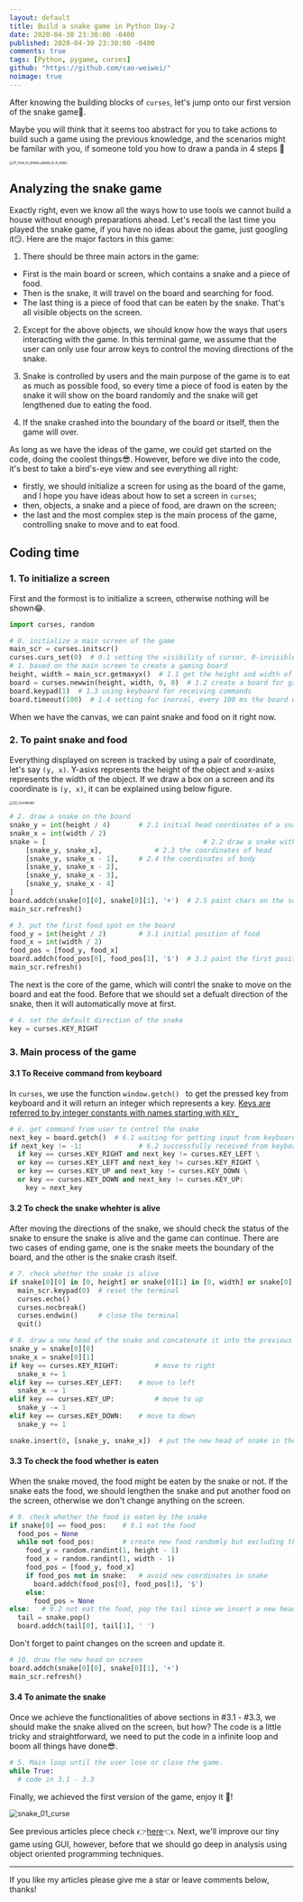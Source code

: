 ```yaml
---
layout: default
title: Build a snake game in Python Day-2
date: 2020-04-30 23:30:00 -0400
published: 2020-04-30 23:30:00 -0400
comments: true
tags: [Python, pygame, curses]
github: "https://github.com/cao-weiwei/"
noimage: true
---
```


After knowing the building blocks of `curses`, let's jump onto our first version of the snake game🧐. 

<!--more-->

Maybe you will think that it seems too abstract for you to take actions to build such a game using the previous knowledge, and the scenarios might be familar with you, if someone told you how to draw a panda in 4 steps 🤨

<img src="/assets/images/posts/Build_a_Snake_Game_in_Python_Day_02/01_how_to_drawa_panda_in_4_steps.png" alt="01_how_to_drawa_panda_in_4_steps" style="zoom:40%;" />

## Analyzing the snake game

Exactly right, even we know all the ways how to use tools we cannot build a house without enough preparations ahead. Let's recall the last time you played the snake game, if you have no ideas about the game, just googling it😏.  Here are the major factors in this game:

1. There should be three main actors in the game:

- First is the main board or screen, which contains a snake and a piece of food. 
- Then is the snake, it will travel on the board and searching for food. 
- The last thing is a piece of food that can be eaten by the snake. That's all visible objects on the screen.

2. Except for the above objects, we should know how the ways that users interacting with the game. In this terminal game, we assume that the user can only use four arrow keys to control the moving directions of the snake. 

3. Snake is controlled by users and the main purpose of the game is to eat as much as possible food, so every time a piece of food is eaten by the snake it will show on the board randomly and the snake will get lengthened due to eating the food. 
4. If the snake crashed into the boundary of the board or itself, then the game will over.

As long as we have the ideas of the game, we could get started on the code, doing the coolest things😎. However, before we dive into the code, it's best to take a bird's-eye view and see everything all right:

- firstly, we should initialize a screen for using as the board of the game, and I hope you have ideas about how to set a screen in `curses`;
- then,  objects, a snake and a piece of food, are drawn on the screen;
- the last and the most complex step is the main process of the game, controlling snake to move and to eat food.

## Coding time

### 1. To initialize a screen

First and the formost is to initialize a screen, otherwise nothing will be shown😂.

```python
import curses, random

# 0. initialize a main screen of the game
main_scr = curses.initscr()  
curses.curs_set(0)  # 0.1 setting the visibility of cursor, 0-invisible, 1-normal, 2-strong
# 1. based on the main screen to create a gaming board
height, width = main_scr.getmaxyx()  # 1.1 get the height and width of the main screen
board = curses.newwin(height, width, 0, 0)  # 1.2 create a board for gaming
board.keypad(1)  # 1.3 using keyboard for receiving commands
board.timeout(100)  # 1.4 setting for inerval, every 100 ms the board will get a char from user
```

When we have the canvas, we can paint snake and food on it right now.

### 2. To paint snake and food

Everything displayed on screen is tracked by using a pair of coordinate, let's say `(y, x)`. Y-asixs represents the height of the object and x-asixs represents the width of the object. If we draw a box on a screen and its coordinate is `(y, x)`, it can be explained using below figure.   

<img src="/assets/images/posts/Build_a_Snake_Game_in_Python_Day_02/02_coordinate.png" alt="02_coordinate" style="zoom:40%;" />

```python
# 2. draw a snake on the board
snake_y = int(height / 4)  		# 2.1 initial head coordinates of a snake
snake_x = int(width / 2)
snake = [  										# 2.2 draw a snake with coordinates on the board
    [snake_y, snake_x],  			# 2.3 the coordinates of head
    [snake_y, snake_x - 1],  	# 2.4 the coordinates of body
    [snake_y, snake_x - 2],
    [snake_y, snake_x - 3],
    [snake_y, snake_x - 4]
]
board.addch(snake[0][0], snake[0][1], '+')	# 2.5 paint chars on the screen and update screen
main_scr.refresh()

# 3. put the first food spot on the board
food_y = int(height / 2)		# 3.1 initial position of food
food_x = int(width / 2)
food_pos = [food_y, food_x]
board.addch(food_pos[0], food_pos[1], '$')  # 3.2 paint the first position of food
main_scr.refresh()
```

The next is the core of the game, which will contrl the snake to move on the board and eat the food. Before that we should set a defualt direction of the snake, then it will automatically move at first.

```python
# 4. set the default direction of the snake
key = curses.KEY_RIGHT 
```

###  3. Main process of the game

####  3.1 To Receive command from keyboard

In `curses`, we use the function `window.getch() ` to get the pressed key from keyboard and it will return an integer which represents a key. [Keys are referred to by integer constants with names starting with `KEY_`](https://docs.python.org/3/library/curses.html)

```python
# 6. get command from user to control the snake
next_key = board.getch()  # 6.1 waiting for getting input from keyboard
if next_key != -1:  			# 6.2 successfully received from keyboard
  if key == curses.KEY_RIGHT and next_key != curses.KEY_LEFT \
  or key == curses.KEY_LEFT and next_key != curses.KEY_RIGHT \
  or key == curses.KEY_UP and next_key != curses.KEY_DOWN \
  or key == curses.KEY_DOWN and next_key != curses.KEY_UP:
    key = next_key
```

#### 3.2 To check the snake whehter is alive

After moving the directions of the snake, we should check the status of the snake to ensure the snake is alive and the game can continue. There are two cases of ending game, one is the snake meets the boundary of the board, and the other is the snake crash itself.

```python
# 7. check whether the snake is alive
if snake[0][0] in [0, height] or snake[0][1] in [0, width] or snake[0] in snake[1:]:  # 7.1 cases for ending game
  main_scr.keypad(0)  # reset the terminal
  curses.echo()
  curses.nocbreak()
  curses.endwin()     # close the terminal
  quit()

# 8. draw a new head of the snake and concatenate it into the previous snake body
snake_y = snake[0][0]
snake_x = snake[0][1]
if key == curses.KEY_RIGHT:  		# move to right
  snake_x += 1
elif key == curses.KEY_LEFT:  	# move to left
  snake_x -= 1
elif key == curses.KEY_UP:  		# move to up
  snake_y -= 1
elif key == curses.KEY_DOWN:  	# move to down
  snake_y += 1

snake.insert(0, [snake_y, snake_x])  # put the new head of snake in the list
```

####  3.3 To check the food whether is eaten  

When the snake moved, the food might be eaten by the snake or not. If the snake eats the food, we should lengthen the snake and put another food on the screen, otherwise we don't change anything on the screen.

```python
# 9. check whether the food is eaten by the snake
if snake[0] == food_pos:    # 9.1 eat the food
  food_pos = None
  while not food_pos:     	# create new food randomly but excluding the coordinates in snake
    food_y = random.randint(1, height - 1)
    food_x = random.randint(1, width - 1)
    food_pos = [food_y, food_x]
    if food_pos not in snake:   # avoid new coordinates in snake
      board.addch(food_pos[0], food_pos[1], '$')
    else:
      food_pos = None
else:   # 9.2 not eat the food, pop the tail since we insert a new head before
  tail = snake.pop()
  board.addch(tail[0], tail[1], ' ')
```

Don't forget to paint changes on the screen and update it.

```python
# 10. draw the new head on screen
board.addch(snake[0][0], snake[0][1], '+')
main_scr.refresh()
```

#### 3.4 To animate the snake

Once we achieve the functionalities of above sections in #3.1 - #3.3, we should make the snake alived on the screen, but how?  The code is a little tricky and straightforward, we need to put the code in a infinite loop and boom all things have done😎.

```python
# 5. Main loop until the user lose or close the game.
while True:
  # code in 3.1 - 3.3
```

Finally, we achieved the first version of the game, enjoy it 🤩!

<img src="/assets/images/posts/Build_a_Snake_Game_in_Python_Day_01/snake_01_curse.gif" alt="snake_01_curse" style="zoom:90%;" />

See previous articles plece check 👉[here](https://cao-weiwei.github.io/posts/Build_a_Snake_Game_in_Python_Day_01/)👈.  Next, we'll improve our tiny game using GUI, however, before that we should go deep in analysis using object oriented programming techniques.

---

If you like my articles please give me a star or leave comments below, thanks!